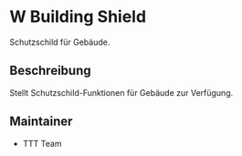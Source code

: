 # W Building Shield

Schutzschild für Gebäude.

## Beschreibung

Stellt Schutzschild-Funktionen für Gebäude zur Verfügung.

## Maintainer

- TTT Team
